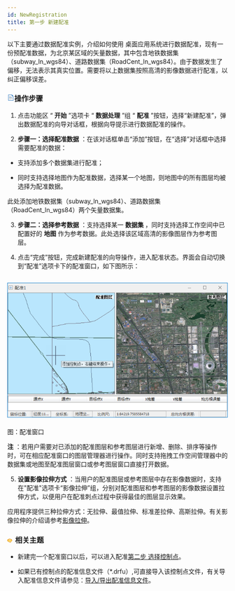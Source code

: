 ```yaml
---
id: NewRegistration
title: 第一步 新建配准  
---  
```

以下主要通过数据配准实例，介绍如何使用
桌面应用系统进行数据配准，现有一份预配准数据，为北京某区域的矢量数据，其中包含地铁数据集（subway_ln_wgs84）、道路数据集（RoadCent_ln_wgs84）。由于数据发生了偏移，无法表示其真实位置。需要将以上数据集按照高清的影像数据进行配准，以纠正偏移误差。



### ![](../../img/read.gif)操作步骤



1. 点击功能区 “ **开始** ”选项卡 “ **数据处理** ”组 “ **配准**
”按钮，选择“新建配准”，弹出数据配准的向导对话框，根据向导提示进行数据配准的操作。

2. **步骤一：选择配准数据** ：在该对话框单击“添加”按钮，在“选择”对话框中选择需要配准的数据：

* 支持添加多个数据集进行配准；

* 同时支持选择地图作为配准数据，选择某一个地图，则地图中的所有图层均被选择为配准数据。



此处添加地铁数据集（subway_ln_wgs84）、道路数据集（RoadCent_ln_wgs84）两个矢量数据集。



3. **步骤二：选择参考数据** ：支持选择某一 **数据集** ，同时支持选择工作空间中已配置好的 **地图**
作为参考数据。此处选择该区域高清的影像图层作为参考图层。

4. 点击“完成”按钮，完成新建配准的向导操作，进入配准状态。界面会自动切换到“配准”选项卡下的配准窗口，如下图所示：

![](img/RegistrationWin.png)  
---  
图：配准窗口  

**注**
：若用户需要对已添加的配准图层和参考图层进行新增、删除、排序等操作时，可在相应配准窗口的图层管理器进行操作。同时支持拖拽工作空间管理器中的数据集或地图至配准图层窗口或参考图层窗口直接打开数据。



5. **设置影像拉伸方式**
：当用户的配准图层或参考图层中存在影像数据时，支持在"配准"选项卡“影像拉伸”组，分别对配准图层和参考图层的影像数据设置拉伸方式，以便用户在配准刺点过程中获得最佳的图层显示效果。




应用程序提供三种拉伸方式：无拉伸、最值拉伸、标准差拉伸、高斯拉伸。有关影像拉伸的介绍请参考[影像拉伸](../../../Features/Visualization/VisualSetting/Imagegroup.htm#1)。

### ![](../../img/seealso.png) 相关主题



* 新建完一个配准窗口以后，可以进入配准[第二步 选择控制点](Poniting.html)。

* 如果已有控制点的配准信息文件（*.drfu）,可直接导入该控制点文件，有关导入配准信息文件请参见：[导入/导出配准信息文件](importGCP.html)。

